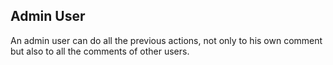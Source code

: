 ## Admin User

An admin user can do all the previous actions, not only to his own comment but also to all the comments of other users.